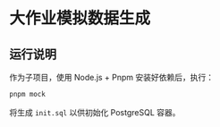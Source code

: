 # 大作业模拟数据生成

## 运行说明

作为子项目，使用 Node.js + Pnpm 安装好依赖后，执行：

```sh
pnpm mock
```

将生成 `init.sql` 以供初始化 PostgreSQL 容器。
